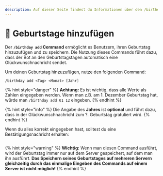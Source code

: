 ```yaml
---
description: Auf dieser Seite findest du Informationen über den /birthday add Command.
---
```


# 🎂 Geburtstage hinzufügen

Der **`/birthday add` Command** ermöglicht es Benutzern, ihren Geburtstag hinzuzufügen und zu speichern. Die Nutzung dieses Commands führt dazu, dass der Bot an den Geburtstagstagen automatisch eine Glückwunschnachricht sendet.

Um deinen Geburtstag hinzuzufügen, nutze den folgenden Command:

```
/birthday add <Tag> <Monat> [Jahr]
```

{% hint style="danger" %}
**Achtung:** Es ist wichtig, dass alle Werte als Zahlen eingegeben werden. Wenn man z.B. am 1. Dezember Geburtstag hat, würde man `/birthday add 01 12` eingeben.
{% endhint %}

{% hint style="info" %}
Die Angabe des **Jahres** ist **optional** und führt dazu, dass in der Glückwunschnachricht zum ?. Geburtstag gratuliert wird.
{% endhint %}

Wenn du alles korrekt eingegeben hast, solltest du eine Bestätigungsnachricht erhalten:

<figure><img src="https://img.arion2000.xyz/r/LN0OGrTJcf.png" alt=""><figcaption></figcaption></figure>

{% hint style="warning" %}
**Wichtig:** Wenn man diesen Command ausführt, wird der Geburtstag immer nur auf dem Server gespeichert, auf dem man ihn ausführt. **Das Speichern seines Geburtstages auf mehreren Servern gleichzeitig durch das einmalige Eingeben des Commands auf einem Server ist nicht möglich!**
{% endhint %}
